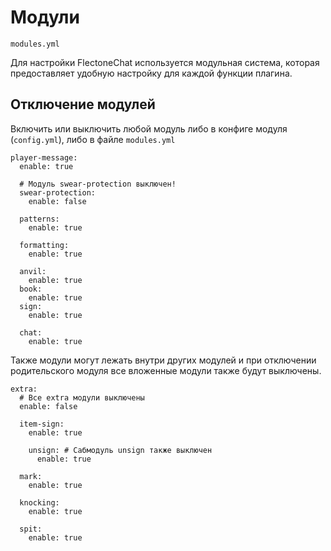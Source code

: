 # Модули
`modules.yml`

Для настройки FlectoneChat используется модульная система, которая предоставляет удобную настройку для каждой функции плагина.

## Отключение модулей

Включить или выключить любой модуль либо в конфиге модуля (`config.yml`), либо в файле `modules.yml`

```yaml{4-6}
player-message:
  enable: true

  # Модуль swear-protection выключен!
  swear-protection:
    enable: false

  patterns:
    enable: true

  formatting:
    enable: true

  anvil:
    enable: true
  book:
    enable: true
  sign:
    enable: true

  chat:
    enable: true
```

Также модули могут лежать внутри других модулей и при отключении родительского модуля все вложенные модули также будут выключены.

```yaml{1-3}
extra:
  # Все extra модули выключены
  enable: false

  item-sign:
    enable: true

    unsign: # Сабмодуль unsign также выключен
      enable: true

  mark:
    enable: true

  knocking:
    enable: true

  spit:
    enable: true
```
